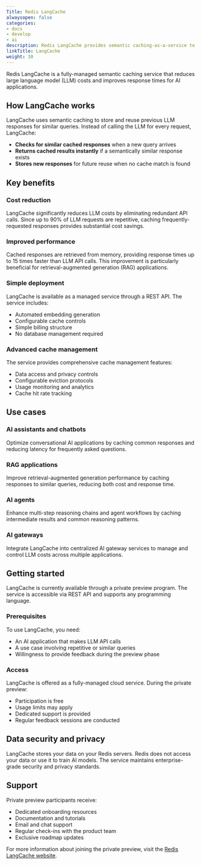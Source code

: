 ```yaml
---
Title: Redis LangCache
alwaysopen: false
categories:
- docs
- develop
- ai
description: Redis LangCache provides semantic caching-as-a-service to reduce LLM costs and improve response times for AI applications.
linkTitle: LangCache
weight: 30
---
```


Redis LangCache is a fully-managed semantic caching service that reduces large language model (LLM) costs and improves response times for AI applications.

## How LangCache works

LangCache uses semantic caching to store and reuse previous LLM responses for similar queries. Instead of calling the LLM for every request, LangCache:

- **Checks for similar cached responses** when a new query arrives
- **Returns cached results instantly** if a semantically similar response exists
- **Stores new responses** for future reuse when no cache match is found

## Key benefits

### Cost reduction
LangCache significantly reduces LLM costs by eliminating redundant API calls. Since up to 90% of LLM requests are repetitive, caching frequently-requested responses provides substantial cost savings.

### Improved performance
Cached responses are retrieved from memory, providing response times up to 15 times faster than LLM API calls. This improvement is particularly beneficial for retrieval-augmented generation (RAG) applications.

### Simple deployment
LangCache is available as a managed service through a REST API. The service includes:

- Automated embedding generation
- Configurable cache controls
- Simple billing structure
- No database management required

### Advanced cache management
The service provides comprehensive cache management features:

- Data access and privacy controls
- Configurable eviction protocols
- Usage monitoring and analytics
- Cache hit rate tracking

## Use cases

### AI assistants and chatbots
Optimize conversational AI applications by caching common responses and reducing latency for frequently asked questions.

### RAG applications
Improve retrieval-augmented generation performance by caching responses to similar queries, reducing both cost and response time.

### AI agents
Enhance multi-step reasoning chains and agent workflows by caching intermediate results and common reasoning patterns.

### AI gateways
Integrate LangCache into centralized AI gateway services to manage and control LLM costs across multiple applications.

## Getting started

LangCache is currently available through a private preview program. The service is accessible via REST API and supports any programming language.

### Prerequisites

To use LangCache, you need:

- An AI application that makes LLM API calls
- A use case involving repetitive or similar queries
- Willingness to provide feedback during the preview phase

### Access

LangCache is offered as a fully-managed cloud service. During the private preview:

- Participation is free
- Usage limits may apply
- Dedicated support is provided
- Regular feedback sessions are conducted

## Data security and privacy

LangCache stores your data on your Redis servers. Redis does not access your data or use it to train AI models. The service maintains enterprise-grade security and privacy standards.

## Support

Private preview participants receive:

- Dedicated onboarding resources
- Documentation and tutorials
- Email and chat support
- Regular check-ins with the product team
- Exclusive roadmap updates

For more information about joining the private preview, visit the [Redis LangCache website](https://redis.io/langcache/).
